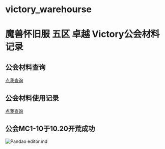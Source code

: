 # victory_warehourse
# 魔兽怀旧服 五区 卓越 Victory公会材料记录

## 公会材料查询
[点我查询](https://github.com/Tinker250/victory_warehourse/blob/master/index.md)
## 公会材料使用记录
[点我查询](https://www.mdeditor.com/)

## 公会MC1-10于10.20开荒成功
![Pandao editor.md](https://github.com/Tinker250/victory_warehourse/blob/master/MC/RAID_MC.png "合影留念")
